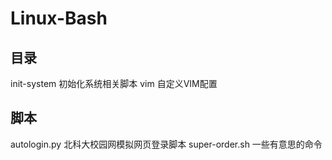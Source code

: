 # Linux-Bash

## 目录
init-system     初始化系统相关脚本
vim             自定义VIM配置

## 脚本
autologin.py    北科大校园网模拟网页登录脚本
super-order.sh  一些有意思的命令

